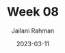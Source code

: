 ---
title: Week 08
date: 2023-03-11
description: Teaching log for Week 08
draft: false
hideToc: false
enableToc: true
enableTocContent: true
author: Jailani Rahman
authorEmoji: 💻
---